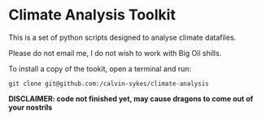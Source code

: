 # Climate Analysis Toolkit

This is a set of python scripts designed to analyse climate datafiles.

Please do not email me, I do not wish to work with Big Oil shills.

To install a copy of the tookit, open a terminal and run:
```
git clone git@github.com:/calvin-sykes/climate-analysis
```

**DISCLAIMER: code not finished yet, may cause dragons to come out of your nostrils**
